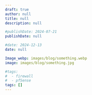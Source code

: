 ```yaml
---
draft: true
author: null
title: null
description: null

#publishDate: 2024-07-21
publishDate: null

#date: 2024-12-13
date: null

Image_webp: images/blog/something.webp
image: images/blog/something.jpg

#tags:
#  - firewall
#  - pfSense
tags: []
---
```


